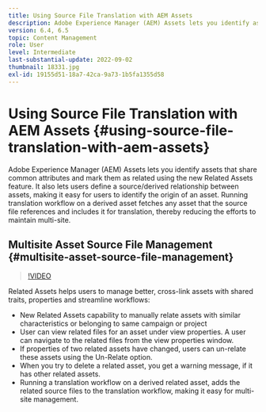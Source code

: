 ```yaml
---
title: Using Source File Translation with AEM Assets
description: Adobe Experience Manager (AEM) Assets lets you identify assets that share common attributes and mark them as related using the new Related Assets feature. It also lets users define a source/derived relationship between assets, making it easy for users to identify the origin of an asset. Running translation workflow on a derived asset fetches any asset that the source file references and includes it for translation, thereby reducing the efforts to maintain multi-site.
version: 6.4, 6.5
topic: Content Management
role: User
level: Intermediate
last-substantial-update: 2022-09-02
thumbnail: 18331.jpg
exl-id: 19155d51-18a7-42ca-9a73-1b5fa1355d58
---
```

# Using Source File Translation with AEM Assets {#using-source-file-translation-with-aem-assets}

Adobe Experience Manager (AEM) Assets lets you identify assets that share common attributes and mark them as related using the new Related Assets feature. It also lets users define a source/derived relationship between assets, making it easy for users to identify the origin of an asset. Running translation workflow on a derived asset fetches any asset that the source file references and includes it for translation, thereby reducing the efforts to maintain multi-site.

## Multisite Asset Source File Management {#multisite-asset-source-file-management}

>[!VIDEO](https://video.tv.adobe.com/v/18331/?quality=9&learn=on)

Related Assets helps users to manage better, cross-link assets with shared traits, properties and streamline workflows:

* New Related Assets capability to manually relate assets with similar characteristics or belonging to same campaign or project
* User can view related files for an asset under view properties. A user can navigate to the related files from the view properties window.
* If properties of two related assets have changed, users can un-relate these assets using the Un-Relate option.
* When you try to delete a related asset, you get a warning message, if it has other related assets.
* Running a translation workflow on a derived related asset, adds the related source files to the translation workflow, making it easy for multi-site management.
